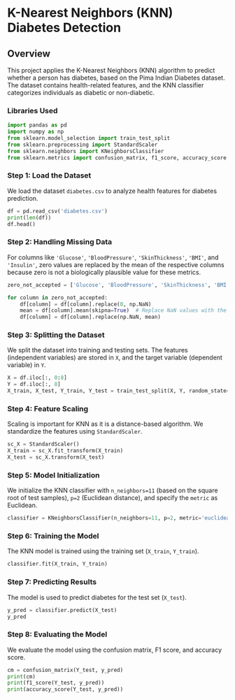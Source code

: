 
# K-Nearest Neighbors (KNN) Diabetes Detection

## Overview
This project applies the K-Nearest Neighbors (KNN) algorithm to predict whether a person has diabetes, based on the Pima Indian Diabetes dataset. The dataset contains health-related features, and the KNN classifier categorizes individuals as diabetic or non-diabetic.

### Libraries Used
```python
import pandas as pd
import numpy as np
from sklearn.model_selection import train_test_split
from sklearn.preprocessing import StandardScaler 
from sklearn.neighbors import KNeighborsClassifier
from sklearn.metrics import confusion_matrix, f1_score, accuracy_score
```

### Step 1: Load the Dataset
We load the dataset `diabetes.csv` to analyze health features for diabetes prediction.

```python
df = pd.read_csv('diabetes.csv')
print(len(df))
df.head()
```

### Step 2: Handling Missing Data
For columns like `'Glucose'`, `'BloodPressure'`, `'SkinThickness'`, `'BMI'`, and `'Insulin'`, zero values are replaced by the mean of the respective columns because zero is not a biologically plausible value for these metrics.

```python
zero_not_accepted = ['Glucose', 'BloodPressure', 'SkinThickness', 'BMI', 'Insulin']

for column in zero_not_accepted:
    df[column] = df[column].replace(0, np.NaN)
    mean = df[column].mean(skipna=True)  # Replace NaN values with the mean of the column
    df[column] = df[column].replace(np.NaN, mean)
```

### Step 3: Splitting the Dataset
We split the dataset into training and testing sets. The features (independent variables) are stored in `X`, and the target variable (dependent variable) in `Y`.

```python
X = df.iloc[:, 0:8]
Y = df.iloc[:, 8]
X_train, X_test, Y_train, Y_test = train_test_split(X, Y, random_state=0, test_size=0.3)
```

### Step 4: Feature Scaling
Scaling is important for KNN as it is a distance-based algorithm. We standardize the features using `StandardScaler`.

```python
sc_X = StandardScaler()
X_train = sc_X.fit_transform(X_train)
X_test = sc_X.transform(X_test)
```

### Step 5: Model Initialization
We initialize the KNN classifier with `n_neighbors=11` (based on the square root of test samples), `p=2` (Euclidean distance), and specify the `metric` as Euclidean.

```python
classifier = KNeighborsClassifier(n_neighbors=11, p=2, metric='euclidean')
```

### Step 6: Training the Model
The KNN model is trained using the training set (`X_train`, `Y_train`).

```python
classifier.fit(X_train, Y_train)
```

### Step 7: Predicting Results
The model is used to predict diabetes for the test set (`X_test`).

```python
y_pred = classifier.predict(X_test)
y_pred
```

### Step 8: Evaluating the Model
We evaluate the model using the confusion matrix, F1 score, and accuracy score.

```python
cm = confusion_matrix(Y_test, y_pred)
print(cm)
print(f1_score(Y_test, y_pred))
print(accuracy_score(Y_test, y_pred))
```
